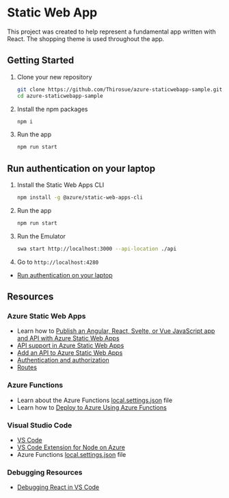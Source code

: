 # Static Web App

This project was created to help represent a fundamental app written with React. The shopping theme is used throughout the app.

## Getting Started

1. Clone your new repository

   ```bash
   git clone https://github.com/Thirosue/azure-staticwebapp-sample.git
   cd azure-staticwebapp-sample
   ```

2. Install the npm packages

   ```bash
   npm i
   ```

3. Run the app

   ```bash
   npm run start
   ```

## Run authentication on your laptop

1. Install the Static Web Apps CLI

   ```bash
   npm install -g @azure/static-web-apps-cli
   ```

2. Run the app

   ```bash
   npm run start
   ```

3. Run the Emulator

   ```bash
   swa start http://localhost:3000 --api-location ./api
   ```

5. Go to `http://localhost:4280`

- [Run authentication on your laptop](https://docs.microsoft.com/ja-jp/learn/modules/publish-static-web-app-authentication/4-exercise-add-authentication?pivots=react)

## Resources

### Azure Static Web Apps

- Learn how to [Publish an Angular, React, Svelte, or Vue JavaScript app and API with Azure Static Web Apps](https://docs.microsoft.com/learn/modules/publish-app-service-static-web-app-api?wt.mc_id=mslearn_staticwebapp-github-jopapa)
- [API support in Azure Static Web Apps](https://docs.microsoft.com/azure/static-web-apps/apis?wt.mc_id=mslearn_staticwebapp-github-jopapa)
- [Add an API to Azure Static Web Apps](https://docs.microsoft.com/azure/static-web-apps/add-api?wt.mc_id=mslearn_staticwebapp-github-jopapa)
- [Authentication and authorization](https://docs.microsoft.com/azure/static-web-apps/authentication-authorization?wt.mc_id=mslearn_staticwebapp-github-jopapa)
- [Routes](https://docs.microsoft.com/azure/static-web-apps/routes?wt.mc_id=mslearn_staticwebapp-github-jopapa)

### Azure Functions

- Learn about the Azure Functions [local.settings.json](https://docs.microsoft.com/azure/azure-functions/functions-run-local#local-settings-file?wt.mc_id=mslearn_staticwebapp-github-jopapa) file
- Learn how to [Deploy to Azure Using Azure Functions](https://code.visualstudio.com/tutorials/functions-extension/getting-started?wt.mc_id=mslearn_staticwebapp-github-jopapa)

### Visual Studio Code

- [VS Code](https://code.visualstudio.com?wt.mc_id=mslearn_staticwebapp-github-jopapa)
- [VS Code Extension for Node on Azure](https://marketplace.visualstudio.com/items?itemName=ms-vscode.vscode-node-azure-pack&WT.mc_id=mslearn_staticwebapp-github-jopapa)
- Azure Functions [local.settings.json](https://docs.microsoft.com/azure/azure-functions/functions-run-local#local-settings-file?WT.mc_id=mslearn_staticwebapp-github-jopapa) file

### Debugging Resources

- [Debugging React in VS Code](https://code.visualstudio.com/docs/nodejs/reactjs-tutorial?wt.mc_id=mslearn_staticwebapp-github-jopapa)
